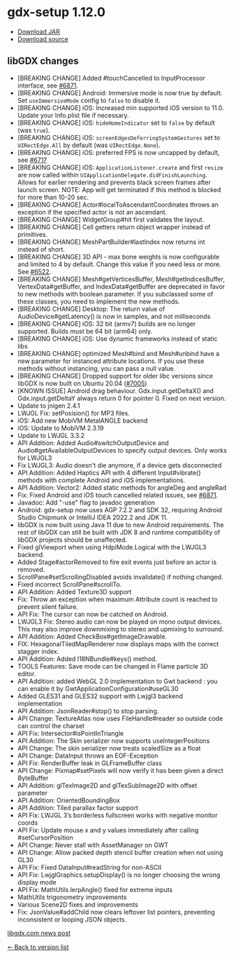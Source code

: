 # gdx-setup 1.12.0

* [Download JAR](https://github.com/JavaCakeGames/gdx-setup-archive/raw/main/gdx-setup_1.12.0.jar)
* [Download source](https://github.com/JavaCakeGames/gdx-setup-archive/raw/main/sources/gdx-setup_1.12.0.zip)

## libGDX changes

- \[BREAKING CHANGE\] Added #touchCancelled to InputProcessor interface, see [#6871](https://github.com/libgdx/libgdx/pull/6871).
- \[BREAKING CHANGE\] Android: Immersive mode is now true by default. Set `useImmersiveMode` config to `false` to disable it.
- \[BREAKING CHANGE\] iOS: Increased min supported iOS version to 11.0. Update your Info.plist file if necessary.
- \[BREAKING CHANGE\] iOS: `hideHomeIndicator` set to `false` by default (was `true`).
- \[BREAKING CHANGE\] iOS: `screenEdgesDeferringSystemGestures` set to `UIRectEdge.All` by default (was `UIRectEdge.None`).
- \[BREAKING CHANGE\] iOS: preferred FPS is now uncapped by default, see [#6717](https://github.com/libgdx/libgdx/pull/6717)
- \[BREAKING CHANGE\] iOS: `ApplicationListener.create` and first `resize` are now called within `UIApplicationDelegate.didFinishLaunching`. Allows for earlier rendering and prevents black screen frames after launch screen. NOTE: App will get terminated if this method is blocked for more than 10-20 sec. 
- \[BREAKING CHANGE\] Actor#localToAscendantCoordinates throws an exception if the specified actor is not an ascendant.
- \[BREAKING CHANGE\] WidgetGroup#hit first validates the layout.
- \[BREAKING CHANGE\] Cell getters return object wrapper instead of primitives.
- \[BREAKING CHANGE\] MeshPartBuilder#lastIndex now returns int instead of short.
- \[BREAKING CHANGE\] 3D API - max bone weights is now configurable and limited to 4 by default. Change this value if you need less or more. See [#6522](https://github.com/libgdx/libgdx/pull/6502).
- \[BREAKING CHANGE\] Mesh#getVerticesBuffer, Mesh#getIndicesBuffer, VertexData#getBuffer, and IndexData#getBuffer are deprecated in favor to new methods with boolean parameter. If you subclassed some of these classes, you need to implement the new methods.
- \[BREAKING CHANGE\] Desktop: The return value of AudioDevice#getLatency() is now in samples, and not milliseconds
- \[BREAKING CHANGE\] iOS: 32 bit (armv7) builds are no longer supported. Builds must be 64 bit (arm64) only.
- \[BREAKING CHANGE\] iOS: Use dynamic frameworks instead of static libs
- \[BREAKING CHANGE\] optimized Mesh#bind and Mesh#unbind have a new parameter for instanced attribute locations. If you use these methods without instancing, you can pass a null value.
- \[BREAKING CHANGE\] Dropped support for older libc versions since libGDX is now built on Ubuntu 20.04  ([#7005](https://github.com/libgdx/libgdx/pull/7005))
- \[KNOWN ISSUE\] Android drag behaviour. Gdx.input.getDeltaX() and Gdx.input.getDeltaY always return 0 for pointer 0. Fixed on next version.
- Update to jnigen 2.4.1
- LWJGL Fix: setPosision() for MP3 files.
- iOS: Add new MobiVM MetalANGLE backend
- iOS: Update to MobiVM 2.3.19
- Update to LWJGL 3.3.2
- API Addition: Added Audio#switchOutputDevice and Audio#getAvailableOutputDevices to specify output devices. Only works for LWJGL3
- Fix LWJGL3: Audio doesn't die anymore, if a device gets disconnected
- API Addition: Added Haptics API with 4 different Input#vibrate() methods with complete Android and iOS implementations.
- API Addition: Vector2: Added static methods for angleDeg and angleRad
- Fix: Fixed Android and iOS touch cancelled related issues, see [#6871](https://github.com/libgdx/libgdx/pull/6871).
- Javadoc: Add "-use" flag to javadoc generation
- Android: gdx-setup now uses AGP 7.2.2 and SDK 32, requiring Android Studio Chipmunk or IntelliJ IDEA 2022.2 and JDK 11.
- libGDX is now built using Java 11 due to new Android requirements. The rest of libGDX can still be built with JDK 8 and runtime compatibility of libGDX projects should be unaffected.
- Fixed glViewport when using HdpiMode.Logical with the LWJGL3 backend.
- Added Stage#actorRemoved to fire exit events just before an actor is removed.
- ScrollPane#setScrollingDisabled avoids invalidate() if nothing changed.
- Fixed incorrect ScrollPane#scrollTo.
- API Addition: Added Texture3D support
- Fix: Throw an exception when maximum Attribute count is reached to prevent silent failure.
- API Fix: The cursor can now be catched on Android.
- LWJGL3 Fix: Stereo audio can now be played on mono output devices. This may also improve downmixing to stereo and upmixing to surround.
- API Addition: Added CheckBox#getImageDrawable.
- FIX: HexagonalTiledMapRenderer now displays maps with the correct stagger index.
- API Addition: Added I18NBundle#keys() method.
- TOOLS Features: Save mode can be changed in Flame particle 3D editor.
- API Addition: added WebGL 2.0 implementation to Gwt backend : you can enable it by GwtApplicationConfiguration#useGL30
- Added GLES31 and GLES32 support with Lwjgl3 backend implementation
- API Addition: JsonReader#stop() to stop parsing.
- API Change: TextureAtlas now uses FileHandle#reader so outside code can control the charset
- API Fix: Intersector#isPointInTriangle
- API Addition: The Skin serializer now supports useIntegerPositions
- API Change: The skin serializer now treats scaledSize as a float
- API Change: DataInput throws an EOF-Exception
- API Fix: RenderBuffer leak in GLFrameBuffer class
- API Change: Pixmap#setPixels will now verify it has been given a direct ByteBuffer
- API Addition: glTexImage2D and glTexSubImage2D with offset parameter
- API Addition: OrientedBoundingBox
- API Addition: Tiled parallax factor support
- API Fix: LWJGL 3’s borderless fullscreen works with negative monitor coords
- API Fix: Update mouse x and y values immediately after calling #setCursorPosition
- API Change: Never stall with AssetManager on GWT
- API Change: Allow packed depth stencil buffer creation when not using GL30
- API Fix: Fixed DataInput#readString for non-ASCII
- API Fix: LwjglGraphics.setupDisplay() is no longer choosing the wrong display mode
- API Fix: MathUtils.lerpAngle() fixed for extreme inputs
- MathUtils trigonometry improvements
- Various Scene2D fixes and improvements
- Fix: JsonValue#addChild now clears leftover list pointers, preventing inconsistent or looping JSON objects.

[libgdx.com news post](https://libgdx.com/news/2023/07/gdx-1-12)

[🠔 Back to version list](https://javacakegames.github.io/gdx-setup-archive/)

